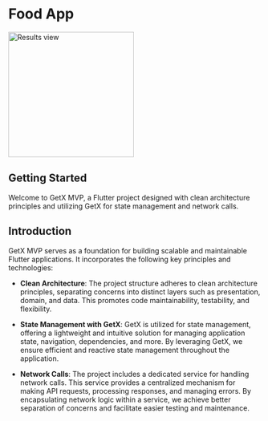 # Food App

<p float="left">
	<img src="./images/food_app.gif" alt="Results view" width="250">
</p>

## Getting Started

Welcome to GetX MVP, a Flutter project designed with clean architecture principles and utilizing GetX for state management and network calls.

## Introduction

GetX MVP serves as a foundation for building scalable and maintainable Flutter applications. It incorporates the following key principles and technologies:

- **Clean Architecture**: The project structure adheres to clean architecture principles, separating concerns into distinct layers such as presentation, domain, and data. This promotes code maintainability, testability, and flexibility.
  
- **State Management with GetX**: GetX is utilized for state management, offering a lightweight and intuitive solution for managing application state, navigation, dependencies, and more. By leveraging GetX, we ensure efficient and reactive state management throughout the application.

- **Network Calls**: The project includes a dedicated service for handling network calls. This service provides a centralized mechanism for making API requests, processing responses, and managing errors. By encapsulating network logic within a service, we achieve better separation of concerns and facilitate easier testing and maintenance.
